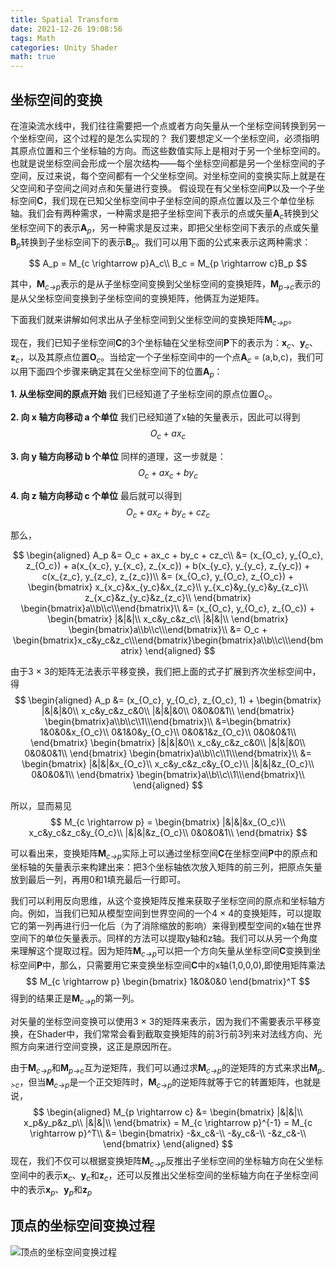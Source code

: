 ```yaml
---
title: Spatial Transform
date: 2021-12-26 19:08:56
tags: Math
categories: Unity Shader
math: true
---
```


## 坐标空间的变换 ##
在渲染流水线中，我们往往需要把一个点或者方向矢量从一个坐标空间转换到另一个坐标空间，这个过程的是怎么实现的？
我们要想定义一个坐标空间，必须指明其原点位置和三个坐标轴的方向。而这些数值实际上是相对于另一个坐标空间的。也就是说坐标空间会形成一个层次结构——每个坐标空间都是另一个坐标空间的子空间，反过来说，每个空间都有一个父坐标空间。对坐标空间的变换实际上就是在父空间和子空间之间对点和矢量进行变换。
假设现在有父坐标空间**P**以及一个子坐标空间**C**，我们现在已知父坐标空间中子坐标空间的原点位置以及三个单位坐标轴。我们会有两种需求，一种需求是把子坐标空间下表示的点或矢量**A**<sub><i>c</i></sub>转换到父坐标空间下的表示**A**<sub><i>p</i></sub>，另一种需求是反过来，即把父坐标空间下表示的点或矢量**B**<sub><i>p</i></sub>转换到子坐标空间下的表示**B**<sub><i>c</i></sub>。我们可以用下面的公式来表示这两种需求：

$$
A_p = M_{c \rightarrow p}A_c\\
B_c = M_{p \rightarrow c}B_p
$$

其中，<b>M</b><sub><i>c->p</i></sub>表示的是从子坐标空间变换到父坐标空间的变换矩阵，<b>M</b><sub><i>p->c</i></sub>表示的是从父坐标空间变换到子坐标空间的变换矩阵，他俩互为逆矩阵。

下面我们就来讲解如何求出从子坐标空间到父坐标空间的变换矩阵<b>M</b><sub><i>c->p</i></sub>。

现在，我们已知子坐标空间**C**的3个坐标轴在父坐标空间**P**下的表示为：<b>x</b><sub><i>c</i></sub>、<b>y</b><sub><i>c</i></sub>、<b>z</b><sub><i>c</i></sub>，以及其原点位置<b>O</b><sub><i>c</i></sub>。当给定一个子坐标空间中的一个点<b>A</b><sub><i>c</i></sub> = (a,b,c)，我们可以用下面四个步骤来确定其在父坐标空间下的位置<b>A</b><sub><i>p</i></sub>：

**1. 从坐标空间的原点开始**
我们已经知道了子坐标空间的原点位置$O_c$。

**2. 向 x 轴方向移动 a 个单位**
我们已经知道了x轴的矢量表示，因此可以得到
$$
O_c + ax_c
$$

**3. 向 y 轴方向移动 b 个单位**
同样的道理，这一步就是：
$$
O_c + ax_c + by_c
$$

**4. 向 z 轴方向移动 c 个单位**
最后就可以得到
$$
O_c + ax_c + by_c + cz_c
$$

那么，

$$
\begin{aligned}
A_p 
&= O_c + ax_c + by_c + cz_c\\
&= (x_{O_c}, y_{O_c}, z_{O_c}) + a(x_{x_c}, y_{x_c}, z_{x_c}) + b(x_{y_c}, y_{y_c}, z_{y_c}) + c(x_{z_c}, y_{z_c}, z_{z_c})\\
&= (x_{O_c}, y_{O_c}, z_{O_c}) + 
\begin{bmatrix}
x_{x_c}&x_{y_c}&x_{z_c}\\ 
y_{x_c}&y_{y_c}&y_{z_c}\\ 
z_{x_c}&z_{y_c}&z_{z_c}\\
\end{bmatrix}
\begin{bmatrix}a\\b\\c\\\end{bmatrix}\\
&= (x_{O_c}, y_{O_c}, z_{O_c}) + 
\begin{bmatrix}
|&|&|\\ 
x_c&y_c&z_c\\ 
|&|&|\\
\end{bmatrix}
\begin{bmatrix}a\\b\\c\\\end{bmatrix}\\
&= O_c + \begin{bmatrix}x_c&y_c&z_c\\\end{bmatrix}\begin{bmatrix}a\\b\\c\\\end{bmatrix}
\end{aligned}
$$

由于3 $\times$ 3的矩阵无法表示平移变换，我们把上面的式子扩展到齐次坐标空间中，得
$$
\begin{aligned}
A_p
&= (x_{O_c}, y_{O_c}, z_{O_c}, 1) + 
\begin{bmatrix}
|&|&|&0\\ 
x_c&y_c&z_c&0\\ 
|&|&|&0\\
0&0&0&1\\
\end{bmatrix}
\begin{bmatrix}a\\b\\c\\1\\\end{bmatrix}\\
&=\begin{bmatrix}
1&0&0&x_{O_c}\\ 
0&1&0&y_{O_c}\\ 
0&0&1&z_{O_c}\\
0&0&0&1\\
\end{bmatrix}
\begin{bmatrix}
|&|&|&0\\ 
x_c&y_c&z_c&0\\ 
|&|&|&0\\
0&0&0&1\\
\end{bmatrix}
\begin{bmatrix}a\\b\\c\\1\\\end{bmatrix}\\
&= \begin{bmatrix}
|&|&|&x_{O_c}\\ 
x_c&y_c&z_c&y_{O_c}\\ 
|&|&|&z_{O_c}\\
0&0&0&1\\
\end{bmatrix}
\begin{bmatrix}a\\b\\c\\1\\\end{bmatrix}\\
\end{aligned}
$$

所以，显而易见
$$
M_{c \rightarrow p} = 
\begin{bmatrix}
|&|&|&x_{O_c}\\ 
x_c&y_c&z_c&y_{O_c}\\ 
|&|&|&z_{O_c}\\
0&0&0&1\\
\end{bmatrix}
$$

可以看出来，变换矩阵<b>M</b><sub><i>c->p</i></sub>实际上可以通过坐标空间**C**在坐标空间**P**中的原点和坐标轴的矢量表示来构建出来：把3个坐标轴依次放入矩阵的前三列，把原点矢量放到最后一列，再用0和1填充最后一行即可。

我们可以利用反向思维，从这个变换矩阵反推来获取子坐标空间的原点和坐标轴方向。例如，当我们已知从模型空间到世界空间的一个4 $\times$ 4的变换矩阵，可以提取它的第一列再进行归一化后（为了消除缩放的影响）来得到模型空间的x轴在世界空间下的单位矢量表示。同样的方法可以提取y轴和z轴。我们可以从另一个角度来理解这个提取过程。因为矩阵<b>M</b><sub><i>c->p</i></sub>可以把一个方向矢量从坐标空间**C**变换到坐标空间**P**中，那么，只需要用它来变换坐标空间**C**中的x轴(1,0,0,0),即使用矩阵乘法
$$
M_{c \rightarrow p}
\begin{bmatrix}
1&0&0&0
\end{bmatrix}^T
$$
得到的结果正是<b>M</b><sub><i>c->p</i></sub>的第一列。


对矢量的坐标空间变换可以使用3 $\times$ 3的矩阵来表示，因为我们不需要表示平移变换，在Shader中，我们常常会看到截取变换矩阵的前3行前3列来对法线方向、光照方向来进行空间变换，这正是原因所在。

由于<b>M</b><sub><i>c->p</i></sub>和<b>M</b><sub><i>p->c</i></sub>互为逆矩阵，我们可以通过求<b>M</b><sub><i>c->p</i></sub>的逆矩阵的方式来求出<b>M</b><sub><i>p->c</i></sub>，但当<b>M</b><sub><i>c->p</i></sub>是一个正交矩阵时，<b>M</b><sub><i>c->p</i></sub>的逆矩阵就等于它的转置矩阵，也就是说，
$$
\begin{aligned}
M_{p \rightarrow c} &= 
\begin{bmatrix}
|&|&|\\ 
x_p&y_p&z_p\\ 
|&|&|\\
\end{bmatrix}
= M_{c \rightarrow p}^{-1} = M_{c \rightarrow p}^T\\
&= 
\begin{bmatrix}
-&x_c&-\\ 
-&y_c&-\\ 
-&z_c&-\\
\end{bmatrix}
\end{aligned}
$$
现在，我们不仅可以根据变换矩阵<b>M</b><sub><i>c->p</i></sub>反推出子坐标空间的坐标轴方向在父坐标空间中的表示<b>x</b><sub><i>c</i></sub>、<b>y</b><sub><i>c</i></sub>和<b>z</b><sub><i>c</i></sub>，还可以反推出父坐标空间的坐标轴方向在子坐标空间中的表示<b>x</b><sub><i>p</i></sub>、<b>y</b><sub><i>p</i></sub>和<b>z</b><sub><i>p</i></sub>

## 顶点的坐标空间变换过程 ##

![顶点的坐标空间变换过程](/posts_image/Spatial_Transform_1.png "顶点的坐标空间变换过程")


